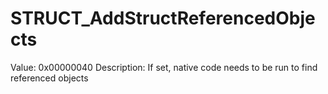 # STRUCT_AddStructReferencedObjects

Value: 0x00000040
Description: If set, native code needs to be run to find referenced objects